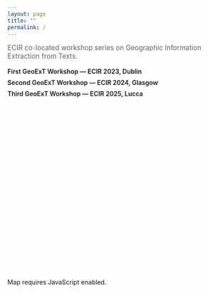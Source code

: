 ```yaml
---
layout: page
title: ""
permalink: /
---
```


<!-- Leaflet CSS -->
<link rel="stylesheet" href="https://unpkg.com/leaflet@1.9.4/dist/leaflet.css" />

<style>
/* 简洁风：列表与地图 */
.intro { margin:.75rem 0 0; color:#666; font-size:.95rem }
.archive-list { list-style:none; padding-left:0; margin:1rem 0 2rem; }
.archive-list li { margin:.5rem 0; }
.archive-list a { text-decoration:none; font-weight:600; }
.archive-list a:hover { text-decoration:underline; }
#map { height: 360px; border-radius: 12px; margin: 1rem 0 0; }

/* 如需去掉页脚可放开下一行 */
/* .site-footer { display:none; } */
</style>

<p class="intro">ECIR co-located workshop series on Geographic Information Extraction from Texts.</p>

<ul class="archive-list">
  <li><a href="https://geo-ext.github.io/GeoExT2023/">First GeoExT Workshop — ECIR 2023, Dublin</a></li>
  <li><a href="https://geo-ext.github.io/GeoExT2024/">Second GeoExT Workshop — ECIR 2024, Glasgow</a></li>
  <li><a href="https://geo-ext.github.io/GeoExT2025/">Third GeoExT Workshop — ECIR 2025, Lucca</a></li>
</ul>

<div id="map" role="img" aria-label="Workshop locations: Dublin, Glasgow, Lucca"></div>

<!-- Leaflet JS -->
<script src="https://unpkg.com/leaflet@1.9.4/dist/leaflet.js"></script>
<script>
  // 初始化地图
  const map = L.map('map', { scrollWheelZoom: false });
  // OSM 瓦片
  L.tileLayer('https://{s}.tile.openstreetmap.org/{z}/{x}/{y}.png', {
    attribution: '&copy; OpenStreetMap contributors'
  }).addTo(map);

  // 三届地点 + 链接
  const editions = [
    { name:'First GeoExT Workshop — ECIR 2023, Dublin',  lat:53.3498, lon:-6.2603, url:'https://geo-ext.github.io/GeoExT2023/' },
    { name:'Second GeoExT Workshop — ECIR 2024, Glasgow', lat:55.8642, lon:-4.2518, url:'https://geo-ext.github.io/GeoExT2024/' },
    { name:'Third GeoExT Workshop — ECIR 2025, Lucca',    lat:43.8420, lon:10.5080, url:'https://geo-ext.github.io/GeoExT2025/' }
  ];

  const bounds = [];
  editions.forEach(e => {
    bounds.push([e.lat, e.lon]);
    L.marker([e.lat, e.lon]).addTo(map)
      .bindPopup('<a href="'+e.url+'">'+e.name+'</a>');
  });
  map.fitBounds(bounds, { padding: [24,24] });
</script>

<noscript>Map requires JavaScript enabled.</noscript>
